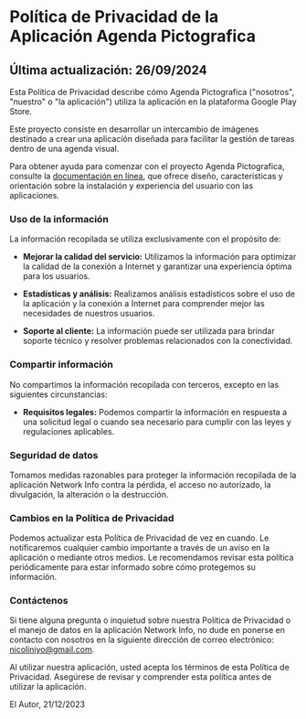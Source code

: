 # Política de Privacidad de la Aplicación Agenda Pictografica

## Última actualización: 26/09/2024

Esta Política de Privacidad describe cómo Agenda Pictografica ("nosotros", "nuestro" o "la aplicación") utiliza la aplicación en la plataforma Google Play Store.

Este proyecto consiste en desarrollar un intercambio de imágenes destinado a crear una aplicación diseñada para facilitar la gestión de tareas dentro de una agenda visual.

Para obtener ayuda para comenzar con el proyecto Agenda Pictografica, consulte la
[documentación en línea](https://nicoliniyo.github.io/agendapictografica/), que ofrece diseño,
características y orientación sobre la instalación y experiencia del usuario con las aplicaciones.

### Uso de la información

La información recopilada se utiliza exclusivamente con el propósito de:

- **Mejorar la calidad del servicio:** Utilizamos la información para optimizar la calidad de la conexión a Internet y garantizar una experiencia óptima para los usuarios.

- **Estadísticas y análisis:** Realizamos análisis estadísticos sobre el uso de la aplicación y la conexión a Internet para comprender mejor las necesidades de nuestros usuarios.

- **Soporte al cliente:** La información puede ser utilizada para brindar soporte técnico y resolver problemas relacionados con la conectividad.

### Compartir información

No compartimos la información recopilada con terceros, excepto en las siguientes circunstancias:

- **Requisitos legales:** Podemos compartir la información en respuesta a una solicitud legal o cuando sea necesario para cumplir con las leyes y regulaciones aplicables.

### Seguridad de datos

Tomamos medidas razonables para proteger la información recopilada de la aplicación Network Info contra la pérdida, el acceso no autorizado, la divulgación, la alteración o la destrucción.

### Cambios en la Política de Privacidad

Podemos actualizar esta Política de Privacidad de vez en cuando. Le notificaremos cualquier cambio importante a través de un aviso en la aplicación o mediante otros medios. Le recomendamos revisar esta política periódicamente para estar informado sobre cómo protegemos su información.

### Contáctenos

Si tiene alguna pregunta o inquietud sobre nuestra Política de Privacidad o el manejo de datos en la aplicación Network Info, no dude en ponerse en contacto con nosotros en la siguiente dirección de correo electrónico: nicoliniyo@gmail.com.

Al utilizar nuestra aplicación, usted acepta los términos de esta Política de Privacidad. Asegúrese de revisar y comprender esta política antes de utilizar la aplicación.

El Autor, 21/12/2023
